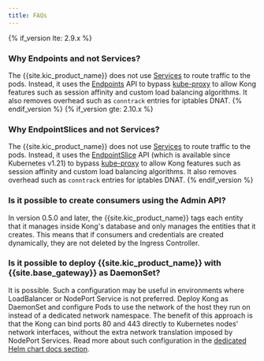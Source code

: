 ```yaml
---
title: FAQs
---
```


{% if_version lte: 2.9.x %}
### Why Endpoints and not Services?

The {{site.kic_product_name}} does not use [Services][k8s-service] to route traffic to the pods.
Instead, it uses the [Endpoints][k8s-endpoints] API to bypass
[kube-proxy][kube-proxy] to allow Kong features such as session affinity and custom
load balancing algorithms.
It also removes overhead such as `conntrack` entries for iptables DNAT.
{% endif_version %}
{% if_version gte: 2.10.x %}
### Why EndpointSlices and not Services?

The {{site.kic_product_name}} does not use [Services][k8s-service] to route traffic to the pods.
Instead, it uses the [EndpointSlice][k8s-endpointslices] API
(which is available since Kubernetes v1.21) to bypass [kube-proxy][kube-proxy]
to allow Kong features such as session affinity and custom load balancing algorithms.
It also removes overhead such as `conntrack` entries for iptables DNAT.
{% endif_version %}

### Is it possible to create consumers using the Admin API?

In version 0.5.0 and later, the {{site.kic_product_name}} tags each entity
that it manages inside Kong's database and only manages the entities that
it creates.
This means that if consumers and credentials are created dynamically, they are not deleted by the Ingress Controller.

[k8s-service]: https://kubernetes.io/docs/concepts/services-networking/service
[kube-proxy]: https://kubernetes.io/docs/reference/command-line-tools-reference/kube-proxy
[k8s-endpointslices]: https://kubernetes.io/docs/concepts/services-networking/endpoint-slices/
[k8s-endpoints]: https://kubernetes.io/docs/concepts/services-networking/service/#endpoints

### Is it possible to deploy {{site.kic_product_name}} with {{site.base_gateway}} as DaemonSet?

It is possible. Such a configuration may be useful in environments where LoadBalancer or NodePort Service
is not preferred. Deploy Kong as DaemonSet and configure Pods to use the network of the host they run on instead
of a dedicated network namespace. The benefit of this approach is that the Kong can bind ports 80 and 443 directly to
Kubernetes nodes' network interfaces, without the extra network translation imposed by NodePort Services. Read more about
such configuration in the [dedicated Helm chart docs section][chart-using-a-daemonset].

[chart-using-a-daemonset]: (https://github.com/Kong/charts/blob/main/charts/kong/README.md#using-a-daemonset)
